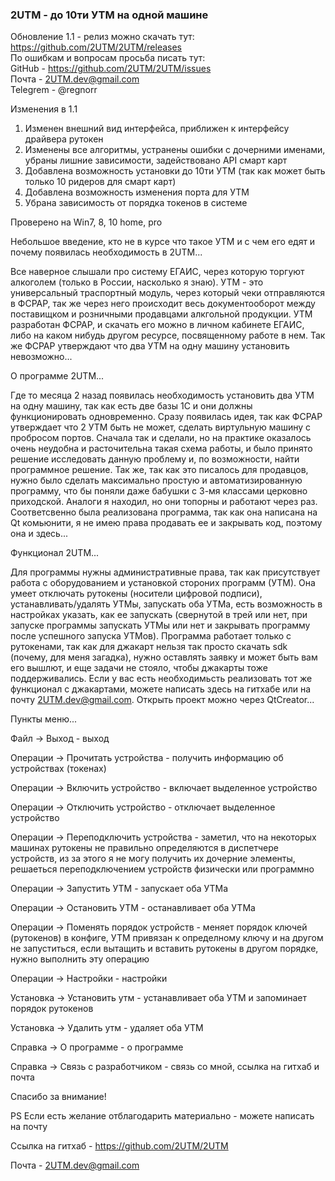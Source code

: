﻿### 2UTM - до 10ти УТМ на одной машине


Обновление 1.1 - релиз можно скачать тут: https://github.com/2UTM/2UTM/releases  
По ошибкам и вопросам просьба писать тут:  
GitHub - https://github.com/2UTM/2UTM/issues  
Почта - 2UTM.dev@gmail.com  
Telegrem - @regnorr  


Изменения в 1.1  
1. Изменен внешний вид интерфейса, приближен к интерфейсу драйвера рутокен  
2. Изменены все алгоритмы, устранены ошибки с дочерними именами, убраны лишние зависимости, задействовано API смарт карт  
3. Добавлена возможность установки до 10ти УТМ (так как может быть только 10 ридеров для смарт карт)  
4. Добавлена возможность изменения порта для УТМ  
5. Убрана зависимость от порядка токенов в системе  
  
Проверено на Win7, 8, 10 home, pro
  
  
  

Небольшое введение, кто не в курсе что такое УТМ и с чем его едят и почему появилась необходимость в 2UTM...

Все наверное слышали про систему ЕГАИС, через которую торгуют алкоголем (только в России, насколько я знаю). УТМ - это универсальный траспортный модуль, через который чеки отправляются в ФСРАР, так же через него происходит весь документооборот между поставищком и розничными продавцами алкгольной продукции. УТМ разработан ФСРАР, и скачать его можно в личном кабинете ЕГАИС, либо на каком нибудь другом ресурсе, посвященному работе в нем. Так же ФСРАР утверждают что два УТМ на одну машину установить невозможно...



О программе 2UTM...

Где то месяца 2 назад появилась необходимость установить два УТМ на одну машину, так как есть две базы 1С и они должны функционировать одновременно. Сразу появилась идея, так как ФСРАР утверждает что 2 УТМ быть не может, сделать виртульную машину с пробросом портов. Сначала так и сделали, но на практике оказалось очень неудобна и расточительна такая схема работы, и было принято решение исследовать данную проблему и, по возможности, найти программное решение. Так же, так как это писалось для продавцов, нужно было сделать максимально простую и автоматизированную программу, что бы поняли даже бабушки с 3-мя классами церковно приходской. Аналоги я находил, но они топорны и работают через раз.
Соответсвенно была реализована программа, так как она написана на Qt комьюнити, я не имею права продавать ее и закрывать код, поэтому она и здесь... 



Функционал 2UTM...

Для программы нужны административные права, так как присутствует работа с оборудованием и установкой стороних программ (УТМ). Она умеет отключать рутокены (носители цифровой подписи), устанавливать/удалять УТМы, запускать оба УТМа, есть возможность в настройках указать, как ее запускать (свернутой в трей или нет, при запуске программы запускать УТМы или нет и закрывать программу после успешного запуска УТМов).
Программа работает только с рутокенами, так как для джакарт нельзя так просто скачать sdk (почему, для меня загадка), нужно оставлять заявку и может быть вам его вышлют, и еще задачи не стояло, чтобы джакарты тоже поддерживались. Если у вас есть необходимьсть реализовать тот же функционал с джакартами, можете написать здесь на гитхабе или на почту 2UTM.dev@gmail.com. Открыть проект можно через QtCreator...



Пункты меню...

Файл -> Выход - выход


Операции -> Прочитать устройства - получить информацию об устройствах (токенах)

Операции -> Включить устройство - включает выделенное устройство

Операции -> Отключить устройство - отключает выделенное устройство

Операции -> Переподключить устройства - заметил, что на некоторых машинах рутокены не правильно определяются в диспетчере устройств, из за этого я не могу получить их дочерние элементы, решаеться переподключением устройств физически или программно

Операции -> Запустить УТМ - запускает оба УТМа

Операции -> Остановить УТМ - останавливает оба УТМа

Операции -> Поменять порядок устройств - меняет порядок ключей (рутокенов) в конфиге, УТМ привязан к определному ключу и на другом не запуститься, если вытащить и вставить рутокены в другом порядке, нужно выполнить эту операцию

Операции -> Настройки - настройки


Установка -> Установить утм - устанавливает оба УТМ и запоминает порядок рутокенов

Установка -> Удалить утм - удаляет оба УТМ


Справка -> О программе - о программе

Справка -> Связь с разработчиком - связь со мной, ссылка на гитхаб и почта


Спасибо за внимание!

PS
Если есть желание отблагодарить материально - можете написать на почту


Ссылка на гитхаб - https://github.com/2UTM/2UTM

Почта - 2UTM.dev@gmail.com
